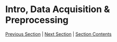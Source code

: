 # Intro, Data Acquisition & Preprocessing <!-- omit in toc -->

[Previous Section][prev] | [Next Section][next] | [Section Contents][index]

[prev]: ./
[next]: ../02renameme/index
[index]: ../index


